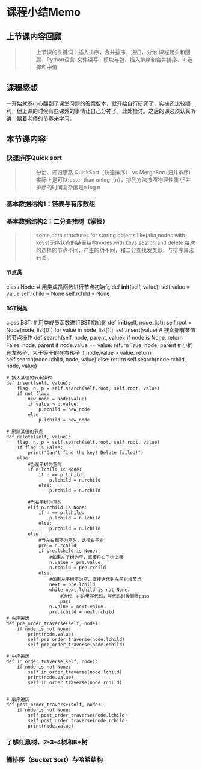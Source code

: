 # 课程小结Memo
## 上节课内容回顾
>> 上节课的关键词：插入排序，合并排序，递归，分治
>> 课程起头和回顾、Python语言-文件读写、模块与包、插入排序和合并排序、k-选择和中值

## 课程感想
一开始就不小心翻到了课堂习题的答案版本，就开始自行研究了，实操还比较顺利，但上课的时候有些课外的事情让自己分神了，此处检讨。之后的课必须认真听讲，跟着老师的节奏来学习。
## 本节课内容
### 快速排序Quick sort
>> 分治、递归思路
>> QuickSort（快速排序） vs MergeSort(归并排序)
>> 实际上是可以faster than onlog（n），排列方法按照物理性质
>> 归并排序的时间复杂度是n log n

### 基本数据结构1：链表与有序数组

### 基本数据结构2：二分查找树（掌握）
>> some data structures for storing objects like(aka,nodes with keys)无序状态的链表结构nodes with keys;search and delete 
>> 每次的选择的节点不同，产生的树不同，和二分查找发类似，与排序算法有关。

#### 节点类
class Node:
    # 用类成员函数进行节点初始化
    def __init__(self, value):
        self.value = value
        self.lchild = None
        self.rchild = None

#### BST树类
class BST:
    # 用类成员函数进行BST初始化
    def __init__(self, node_list):
        self.root = Node(node_list[0])
        for value in node_list[1:]:
            self.insert(value)
    # 搜索拥有某值的节点操作
    def search(self, node, parent, value):
        if node is None:
            return False, node, parent
        if node.value == value:
            return True, node, parent
        # 小的在左孩子，大于等于的在右孩子
        if node.value > value:
            return self.search(node.lchild, node, value)
        else:
            return self.search(node.rchild, node, value)

    # 插入某值的节点操作
    def insert(self, value):
        flag, n, p = self.search(self.root, self.root, value)
        if not flag:
            new_node = Node(value)
            if value > p.value:
                p.rchild = new_node
            else:
                p.lchild = new_node
    
    # 删除某值的节点
    def delete(self, value):
        flag, n, p = self.search(self.root, self.root, value)
        if flag is False:
            print("Can't find the key! Delete failed!")
        else:
            #当左子树为空时
            if n.lchild is None:
                if n == p.lchild:
                    p.lchild = n.rchild
                else:
                    p.rchild = n.rchild
                    
            #当右子树为空时
            elif n.rchild is None:
                if n == p.lchild:
                    p.lchild = n.lchild
                else:
                    p.rchild = n.lchild
            else:
                #当左右都不为空时，选择右子树
                pre = n.rchild
                if pre.lchild is None:
                    #如果左子树为空，直接将右子树上移
                    n.value = pre.value
                    n.rchild = pre.rchild
                else:
                    #如果左子树不为空，直接迭代到左子树根节点
                    next = pre.lchild
                    while next.lchild is not None:
                        #迭代，在这里写代码，写代码时候删除pass
                        pass
                    n.value = next.value
                    pre.lchild = next.rchild
    # 先序遍历
    def pre_order_traverse(self, node):
        if node is not None:
            print(node.value)
            self.pre_order_traverse(node.lchild)
            self.pre_order_traverse(node.rchild)
    
    # 中序遍历
    def in_order_traverse(self, node):
        if node is not None:
            self.in_order_traverse(node.lchild)
            print(node.value)
            self.in_order_traverse(node.rchild)


    # 后序遍历
    def post_order_traverse(self, node):
        if node is not None:
            self.post_order_traverse(node.lchild)
            self.post_order_traverse(node.rchild)
            print(node.value)
### 了解红黑树，2-3-4树和B+树
### 桶排序（Bucket Sort）与哈希结构

